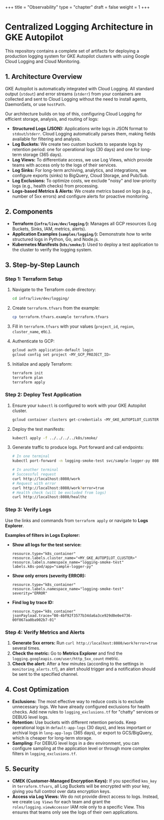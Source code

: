 +++
title = "Observability"
type = "chapter"
draft = false
weight = 1
+++

# Centralized Logging Architecture in GKE Autopilot

This repository contains a complete set of artifacts for deploying a production logging system for GKE Autopilot clusters with using Google Cloud Logging and Cloud Monitoring.

## 1. Architecture Overview

GKE Autopilot is automatically integrated with Cloud Logging. All standard output (`stdout`) and error streams (`stderr`) from your containers are collected and sent to Cloud Logging without the need to install agents, DaemonSets, or use `hostPath`.

Our architecture builds on top of this, configuring Cloud Logging for efficient storage, analysis, and routing of logs:

- **Structured Logs (JSON):** Applications write logs in JSON format to `stdout`/`stderr`. Cloud Logging automatically parses them, making fields available for filtering and analysis.
- **Log Buckets:** We create two custom buckets to separate logs by retention period: one for operational logs (30 days) and one for long-term storage (365 days).
- **Log Views:** To differentiate access, we use Log Views, which provide teams with access only to the logs of their services.
- **Log Sinks:** For long-term archiving, analytics, and integrations, we configure exports (sinks) to BigQuery, Cloud Storage, and Pub/Sub.
- **Log Exclusions:** To optimize costs, we exclude "noisy" and low-priority logs (e.g., health checks) from processing.
- **Logs-based Metrics & Alerts:** We create metrics based on logs (e.g., number of 5xx errors) and configure alerts for proactive monitoring.

## 2. Components

- **Terraform (`infra/live/dev/logging/`):** Manages all GCP resources (Log Buckets, Sinks, IAM, metrics, alerts).
- **Application Examples (`samples/logging/`):** Demonstrate how to write structured logs in Python, Go, and Node.js.
- **Kubernetes Manifests (`k8s/smoke/`):** Used to deploy a test application to the cluster to verify the logging system.

## 3. Step-by-Step Launch

### Step 1: Terraform Setup

1.  Navigate to the Terraform code directory:
    ```bash
    cd infra/live/dev/logging/
    ```

2.  Create `terraform.tfvars` from the example:
    ```bash
    cp terraform.tfvars.example terraform.tfvars
    ```

3.  Fill in `terraform.tfvars` with your values (`project_id`, `region`, `cluster_name`, etc.).

4.  Authenticate to GCP:
    ```bash
    gcloud auth application-default login
    gcloud config set project <MY_GCP_PROJECT_ID>
    ```

5.  Initialize and apply Terraform:
    ```bash
    terraform init
    terraform plan
    terraform apply
    ```

### Step 2: Deploy Test Application

1.  Ensure your `kubectl` is configured to work with your GKE Autopilot cluster.
    ```bash
    gcloud container clusters get-credentials <MY_GKE_AUTOPILOT_CLUSTER> --region <MY_REGION>
    ```

2.  Deploy the test manifests:
    ```bash
    kubectl apply -f ../../../../k8s/smoke/
    ```

3.  Generate traffic to produce logs. Port forward and call endpoints:
    ```bash
    # In one terminal
    kubectl port-forward -n logging-smoke-test svc/sample-logger-py 8080:80

    # In another terminal
    # Successful request
    curl http://localhost:8080/work
    # Request with error
    curl http://localhost:8080/work?error=true
    # Health check (will be excluded from logs)
    curl http://localhost:8080/healthz
    ```

### Step 3: Verify Logs

Use the links and commands from `terraform apply` or navigate to **Logs Explorer**.

**Examples of filters in Logs Explorer:**

-   **Show all logs for the test service:**
    ```
    resource.type="k8s_container"
    resource.labels.cluster_name="<MY_GKE_AUTOPILOT_CLUSTER>"
    resource.labels.namespace_name="logging-smoke-test"
    labels.k8s-pod/app="sample-logger-py"
    ```
-   **Show only errors (severity ERROR):**
    ```
    resource.type="k8s_container"
    resource.labels.namespace_name="logging-smoke-test"
    severity="ERROR"
    ```
-   **Find log by trace ID:**
    ```
    resource.type="k8s_container"
    jsonPayload.trace="00-4bf92f3577b34da6a3ce929d0e0e4736-00f067aa0ba902b7-01"
    ```

### Step 4: Verify Metrics and Alerts

1.  **Generate 5xx errors:** Run `curl http://localhost:8080/work?error=true` several times.
2.  **Check the metric:** Go to **Metrics Explorer** and find the `logging.googleapis.com/user/http_5xx_count` metric.
3.  **Check the alert:** After a few minutes (according to the settings in `monitoring_alerts.tf`), an alert should trigger and a notification should be sent to the specified channel.

## 4. Cost Optimization

-   **Exclusions:** The most effective way to reduce costs is to exclude unnecessary logs. We have already configured exclusions for health checks. Add new rules to `logging_exclusions.tf` for "chatty" services or DEBUG level logs.
-   **Retention:** Use buckets with different retention periods. Keep operational logs in `default-app-logs` (30 days), and less important or archival logs in `long-app-logs` (365 days), or export to GCS/BigQuery, which is cheaper for long-term storage.
-   **Sampling:** For DEBUG level logs in a dev environment, you can configure sampling at the application level or through more complex filters in `logging_exclusions.tf`.

## 5. Security

-   **CMEK (Customer-Managed Encryption Keys):** If you specified `kms_key` in `terraform.tfvars`, all Log Buckets will be encrypted with your key, giving you full control over data encryption keys.
-   **Access via Log Views:** We do not provide direct access to logs. Instead, we create `Log Views` for each team and grant the `roles/logging.viewAccessor` IAM role only to a specific View. This ensures that teams only see the logs of their own applications.
